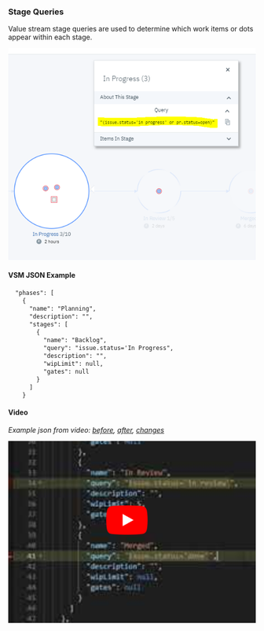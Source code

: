 
### Stage Queries

Value stream stage queries are used to determine which work items or dots appear within each stage.

![stageQueries](stageQueryinVS.png)


#### VSM JSON Example

```
  "phases": [
    {
      "name": "Planning",
      "description": "",
      "stages": [
        {
          "name": "Backlog",
          "query": "issue.status='In Progress",
          "description": "",
          "wipLimit": null,
          "gates": null
        }
      ]
    }
```


#### Video
*Example json from video: [before](vsmBefore.md), [after](vsmAfter.md), [changes](diff.html)*

[![Value Stream Stage Queries YouTube Video](diff.png)](https://www.youtube.com/watch?v=dGqLMfeEpi0&list=PLDq88EzQBSsAcitaMxyYapVhDeHQELxXC&index=8&t=0s)

